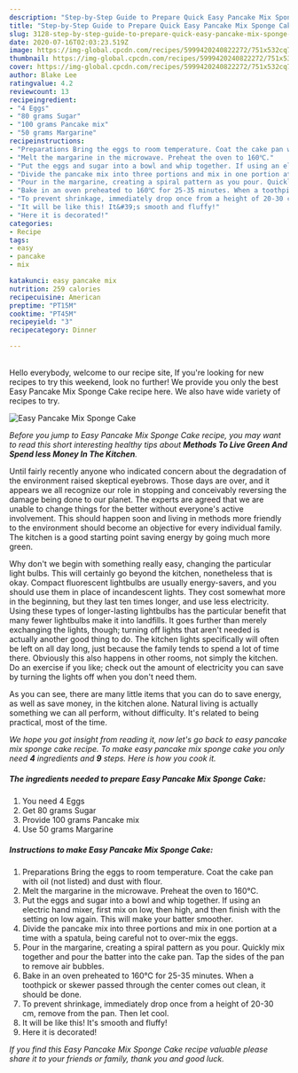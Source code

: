 ```yaml
---
description: "Step-by-Step Guide to Prepare Quick Easy Pancake Mix Sponge Cake"
title: "Step-by-Step Guide to Prepare Quick Easy Pancake Mix Sponge Cake"
slug: 3128-step-by-step-guide-to-prepare-quick-easy-pancake-mix-sponge-cake
date: 2020-07-16T02:03:23.519Z
image: https://img-global.cpcdn.com/recipes/5999420240822272/751x532cq70/easy-pancake-mix-sponge-cake-recipe-main-photo.jpg
thumbnail: https://img-global.cpcdn.com/recipes/5999420240822272/751x532cq70/easy-pancake-mix-sponge-cake-recipe-main-photo.jpg
cover: https://img-global.cpcdn.com/recipes/5999420240822272/751x532cq70/easy-pancake-mix-sponge-cake-recipe-main-photo.jpg
author: Blake Lee
ratingvalue: 4.2
reviewcount: 13
recipeingredient:
- "4 Eggs"
- "80 grams Sugar"
- "100 grams Pancake mix"
- "50 grams Margarine"
recipeinstructions:
- "Preparations Bring the eggs to room temperature. Coat the cake pan with oil (not listed) and dust with flour."
- "Melt the margarine in the microwave. Preheat the oven to 160℃."
- "Put the eggs and sugar into a bowl and whip together. If using an electric hand mixer, first mix on low, then high, and then finish with the setting on low again. This will make your batter smoother."
- "Divide the pancake mix into three portions and mix in one portion at a time with a spatula, being careful not to over-mix the eggs."
- "Pour in the margarine, creating a spiral pattern as you pour. Quickly mix together and pour the batter into the cake pan. Tap the sides of the pan to remove air bubbles."
- "Bake in an oven preheated to 160℃ for 25-35 minutes. When a toothpick or skewer passed through the center comes out clean, it should be done."
- "To prevent shrinkage, immediately drop once from a height of 20-30 cm, remove from the pan. Then let cool."
- "It will be like this! It&#39;s smooth and fluffy!"
- "Here it is decorated!"
categories:
- Recipe
tags:
- easy
- pancake
- mix

katakunci: easy pancake mix 
nutrition: 259 calories
recipecuisine: American
preptime: "PT15M"
cooktime: "PT45M"
recipeyield: "3"
recipecategory: Dinner

---
```

<br>
Hello everybody, welcome to our recipe site, If you're looking for new recipes to try this weekend, look no further! We provide you only the best Easy Pancake Mix Sponge Cake recipe here. We also have wide variety of recipes to try.
<br>


![Easy Pancake Mix Sponge Cake](https://img-global.cpcdn.com/recipes/5999420240822272/751x532cq70/easy-pancake-mix-sponge-cake-recipe-main-photo.jpg)

<i>Before you jump to Easy Pancake Mix Sponge Cake recipe, you may want to read this short interesting healthy tips about 
<strong>Methods To Live Green And Spend less Money In The Kitchen</strong>.</i>
</br>

Until fairly recently anyone who indicated concern about the degradation of the environment raised skeptical eyebrows. Those days are over, and it appears we all recognize our role in stopping and conceivably reversing the damage being done to our planet. The experts are agreed that we are unable to change things for the better without everyone's active involvement. This should happen soon and living in methods more friendly to the environment should become an objective for every individual family. The kitchen is a good starting point saving energy by going much more green.

Why don't we begin with something really easy, changing the particular light bulbs. This will certainly go beyond the kitchen, nonetheless that is okay. Compact fluorescent lightbulbs are usually energy-savers, and you should use them in place of incandescent lights. They cost somewhat more in the beginning, but they last ten times longer, and use less electricity. Using these types of longer-lasting lightbulbs has the particular benefit that many fewer lightbulbs make it into landfills. It goes further than merely exchanging the lights, though; turning off lights that aren't needed is actually another good thing to do. The kitchen lights specifically will often be left on all day long, just because the family tends to spend a lot of time there. Obviously this also happens in other rooms, not simply the kitchen. Do an exercise if you like; check out the amount of electricity you can save by turning the lights off when you don't need them.

As you can see, there are many little items that you can do to save energy, as well as save money, in the kitchen alone. Natural living is actually something we can all perform, without difficulty. It's related to being practical, most of the time.


<i>We hope you got insight from reading it, now let's go back to easy pancake mix sponge cake recipe. To make easy pancake mix sponge cake you only need <strong>4</strong> ingredients and <strong>9</strong> steps. Here is how you cook it.
</i>

##### The ingredients needed to prepare Easy Pancake Mix Sponge Cake:

1. You need 4 Eggs
1. Get 80 grams Sugar
1. Provide 100 grams Pancake mix
1. Use 50 grams Margarine


##### Instructions to make Easy Pancake Mix Sponge Cake:

1. Preparations Bring the eggs to room temperature. Coat the cake pan with oil (not listed) and dust with flour.
1. Melt the margarine in the microwave. Preheat the oven to 160℃.
1. Put the eggs and sugar into a bowl and whip together. If using an electric hand mixer, first mix on low, then high, and then finish with the setting on low again. This will make your batter smoother.
1. Divide the pancake mix into three portions and mix in one portion at a time with a spatula, being careful not to over-mix the eggs.
1. Pour in the margarine, creating a spiral pattern as you pour. Quickly mix together and pour the batter into the cake pan. Tap the sides of the pan to remove air bubbles.
1. Bake in an oven preheated to 160℃ for 25-35 minutes. When a toothpick or skewer passed through the center comes out clean, it should be done.
1. To prevent shrinkage, immediately drop once from a height of 20-30 cm, remove from the pan. Then let cool.
1. It will be like this! It&#39;s smooth and fluffy!
1. Here it is decorated!


<i>If you find this Easy Pancake Mix Sponge Cake recipe valuable please share it to your friends or family, thank you and good luck.</i>
